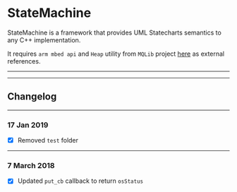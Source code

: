 # StateMachine

StateMachine is a framework that provides UML Statecharts semantics to any C++ implementation. 

It requires ```arm mbed api``` and ```Heap``` utility from ```MQLib``` project [here](https://github.com/raulMrello/MQLib) as external references.

---
---
  
## Changelog

---
### **17 Jan 2019**
- [x] Removed ```test``` folder

---
### **7 March 2018**
- [x] Updated ```put_cb``` callback to return ```osStatus```
